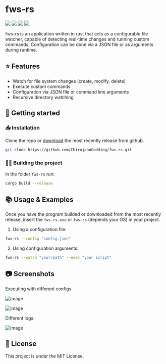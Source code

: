 # fws-rs
<p float=left>
    <img src= "https://img.shields.io/static/v1?style=flat&message=Windows&color=0078D6&logo=Windows&logoColor=FFFFFF&label="/>
    <img src= "https://img.shields.io/static/v1?style=flat&message=Linux&color=222222&logo=Linux&logoColor=FCC624&label="/>
    <img src= "https://img.shields.io/badge/License-MIT-green.svg"/>
    <img src= "https://img.shields.io/github/v/release/ChirujanoCodding/fws-rs?color=lightgray"/>
</p>

fws-rs is an application written in rust that acts as a configurable file watcher, capable of detecting real-time changes and running custom commands. Configuration can be done via a JSON file or as arguments during runtime.
## ⭐ Features

- Watch for file system changes (create, modify, delete)
- Execute custom commands
- Configuration via JSON file or command line arguments
- Recursive directory watching
## 🚀 Getting started
### 📥 Installation

Clone the repo or [download](https://github.com/ChirujanoCodding/fws-rs/releases/tag) the most recently release from github.

```bash
git clone https://github.com/ChirujanoCodding/fws-rs.git
```

### 👷‍♂️ Building the project

In the folder `fws-rs` run:

```bash
cargo build --release
```
## 📚 Usage & Examples

Once you have the program builded or downloaded from the most recently release, insert the `fws-rs.exe` or `fws-rs` (depends your OS) in your project.

1. Using a configuration file:

```bash
fws-rs --config "config.json"
```

2. Using configuration arguments:

```bash
fws-rs --watch "your/path" --exec "your script"
```


## 📷 Screenshots

Executing with different configs

![image](https://user-images.githubusercontent.com/84428770/218912861-7281f391-527e-42d0-acd4-350c7541507a.png)

![image](https://user-images.githubusercontent.com/84428770/218913004-f30a16af-f826-4a47-9676-769c8d2761c5.png)


Different logs:

![image](https://user-images.githubusercontent.com/84428770/218913462-b55ef98b-d2b0-48ba-a1d1-adcfcad6876d.png)


## 💼 License

This project is under the MIT License.


